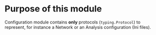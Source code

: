 # Purpose of this module

Configuration module contains **only** protocols (`typing.Protocol`) to represent, for instance a Network or an Analysis configuration (Ini files).